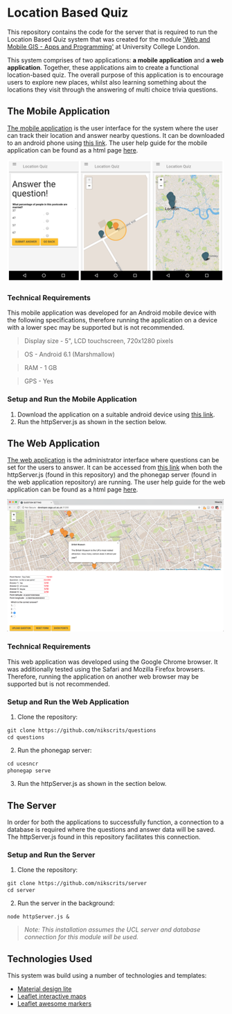 

# Location Based Quiz

This repository contains the code for the server that is required to run the Location Based Quiz system that was created for the module ['Web and Mobile GIS - Apps and Programming'](https://sp.cege.ucl.ac.uk/study/Pages/Module-Guide.aspx?ModileCd=CEGEG077) at University College London.

This system comprises of two applications:  **a mobile application** and **a web application**. Together, these applications aim to create a functional location-based quiz. The overall purpose of this application is to encourage users to explore new places, whilst also learning something about the locations they visit through the answering of multi choice trivia questions.

## The Mobile Application
[The mobile application](https://github.com/nikscrits/quiz) is the user interface for the system where the user can track their location and answer nearby questions. It can be downloaded to an android phone using [this link](https://build.phonegap.com/apps/3152351/builds). The user help guide for the mobile application can be found  as a html page [here](https://rawgit.com/nikscrits/quiz/master/userguide/Quiz%20User%20Guide.html).

<img src="https://github.com/nikscrits/server/blob/master/screenshots/mobapp.png" width="500">

### Technical Requirements

This mobile application was developed for an Android mobile device with the following specifications, therefore running the application on a device with a lower spec may be supported but is not recommended.

>Display size - 5", LCD touchscreen, 720x1280 pixels

> OS  - Android 6.1 (Marshmallow)

> RAM - 1 GB

>  GPS - Yes

### Setup and Run the Mobile Application

1. Download the application on a suitable android device using [this link](https://build.phonegap.com/apps/3152351/builds).
3. Run the httpServer.js as shown in the section below.

## The Web Application
[The web application](https://github.com/nikscrits/questions) is the administrator interface where questions can be set for the users to answer. It can be accessed from [this link](https://http://developer.cege.ucl.ac.uk:31288/) when both the httpServer.js (found in this repository) and the phonegap server (found in the web application repository) are running. The user help guide for the web application can be found as a html page [here](https://rawgit.com/nikscrits/questions/master/userguide/Questions%20User%20Guide.html).

<img src="https://github.com/nikscrits/server/blob/master/screenshots/webapp.png" width="500">

### Technical Requirements

This web application was developed using the Google Chrome browser. It was additionally tested using the Safari and Mozilla Firefox browsers. Therefore, running the application on another web browser may be supported but is not recommended.

### Setup and Run the Web Application

 1. Clone the repository:
```
git clone https://github.com/nikscrits/questions
cd questions
```
2. Run the phonegap server:
```
cd ucesncr
phonegap serve
```
3. Run the httpServer.js as shown in the section below.

## The Server
In order for both the applications to successfully function, a connection to a database is required where the questions and answer data will be saved. The httpServer.js found in this repository facilitates this connection.

### Setup and Run the Server

 1. Clone the repository:
```
git clone https://github.com/nikscrits/server
cd server
```
2. Run the server in the background:
```
node httpServer.js &
```

>*Note: This installation assumes the UCL server and database connection for this module will be used.*

## Technologies Used

This system was build using a number of technologies and templates:

 - [Material design lite](https://getmdl.io/)
 - [Leaflet interactive maps](https://leafletjs.com/)
 - [Leaflet awesome markers](https://github.com/lvoogdt/Leaflet.awesome-markers)
